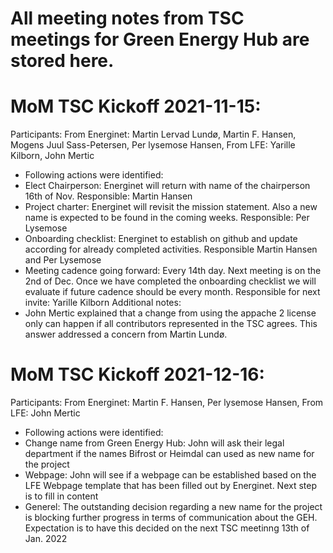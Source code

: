 # All meeting notes from TSC meetings for Green Energy Hub are stored here. 

# MoM TSC Kickoff 2021-11-15:
Participants: From Energinet: Martin Lervad Lundø, Martin F. Hansen, Mogens Juul Sass-Petersen, Per lysemose Hansen, From LFE: Yarille Kilborn, John Mertic
- Following actions were identified:
-	Elect Chairperson: Energinet will return with name of the chairperson 16th of Nov. Responsible: Martin Hansen
-	Project charter: Energinet will revisit the mission statement. Also a new name is expected to be found in the coming weeks. Responsible: Per Lysemose
-	Onboarding checklist: Energinet to establish on github and update according for already completed activities. Responsible Martin Hansen and Per Lysemose
-	Meeting cadence going forward: Every 14th day. Next meeting is on the 2nd of Dec. Once we have completed the onboarding checklist we will evaluate if future cadence should be every month. Responsible for next invite: Yarille Kilborn
Additional notes: 
-	John Mertic explained that a change from using the appache 2 license only can happen if all contributors represented in the TSC agrees. This answer addressed a concern from Martin Lundø. 

# MoM TSC Kickoff 2021-12-16:
Participants: From Energinet: Martin F. Hansen, Per lysemose Hansen, From LFE: John Mertic
- Following actions were identified:
- Change name from Green Energy Hub: John will ask their legal department if the names Bifrost or Heimdal can used as new name for the project
- Webpage: John will see if a webpage can be established based on the LFE Webpage template that has been filled out by Energinet. Next step is to fill in content
- Generel: The outstanding decision regarding a new name for the project is blocking further progress in terms of communication about the GEH. Expectation is to have this decided on the next TSC meetinng 13th of Jan. 2022 

